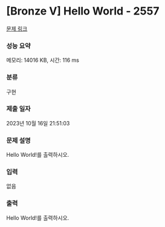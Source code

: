 # [Bronze V] Hello World - 2557 

[문제 링크](https://www.acmicpc.net/problem/2557) 

### 성능 요약

메모리: 14016 KB, 시간: 116 ms

### 분류

구현

### 제출 일자

2023년 10월 16일 21:51:03

### 문제 설명

<p style="user-select: auto;">
	Hello World!를 출력하시오.</p>

### 입력 

 <p style="user-select: auto;">
	없음</p>

### 출력 

 <p style="user-select: auto;">
	Hello World!를 출력하시오.</p>


